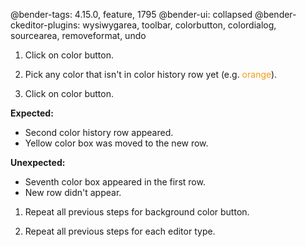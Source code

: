 @bender-tags: 4.15.0, feature, 1795
@bender-ui: collapsed
@bender-ckeditor-plugins: wysiwygarea, toolbar, colorbutton, colordialog, sourcearea, removeformat, undo

1. Click on color button.

1. Pick any color that isn't in color history row yet (e.g. <span style="color:#F39C12">orange</span>).

1. Click on color button.

  **Expected:**

  * Second color history row appeared.
  * Yellow color box was moved to the new row.

  **Unexpected:**

  * Seventh color box appeared in the first row.
  * New row didn't appear.

1. Repeat all previous steps for background color button.

1. Repeat all previous steps for each editor type.
